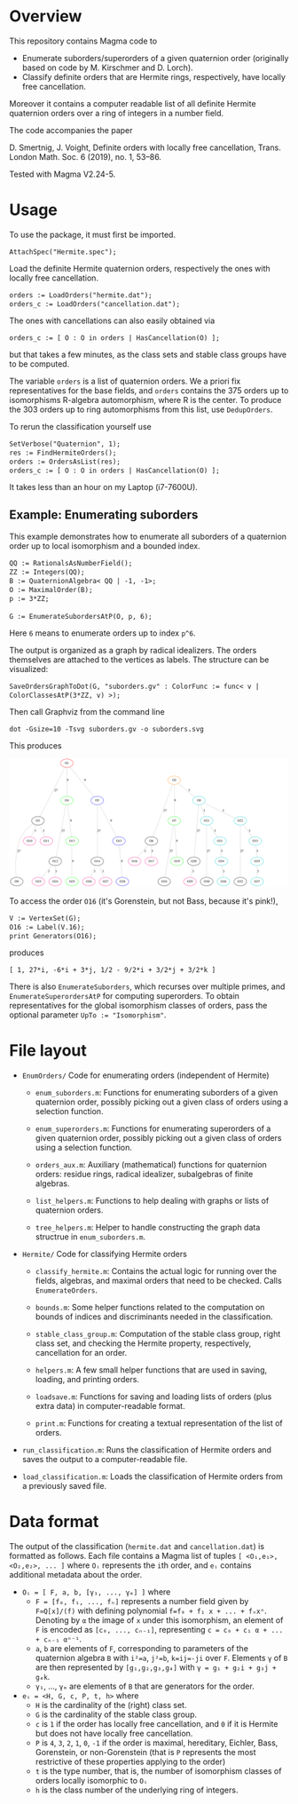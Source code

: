 # Overview

This repository contains Magma code to

* Enumerate suborders/superorders of a given quaternion order
  (originally based on code by M. Kirschmer and D. Lorch).
* Classify definite orders that are Hermite rings, respectively, have
  locally free cancellation.

Moreover it contains a computer readable list of all definite Hermite quaternion orders over
a ring of integers in a number field.

The code accompanies the paper

D. Smertnig, J. Voight, Definite orders with locally free cancellation, Trans. London Math. Soc. 6 (2019), no. 1, 53–86.

Tested with Magma V2.24-5.

# Usage

To use the package, it must first be imported.
```
AttachSpec("Hermite.spec");
```

Load the definite Hermite quaternion orders, respectively the ones with locally free cancellation.
```
orders := LoadOrders("hermite.dat");
orders_c := LoadOrders("cancellation.dat");
```
The ones with cancellations can also easily obtained via
```
orders_c := [ O : O in orders | HasCancellation(O) ];
```
but that takes a few minutes, as the class sets and stable class groups have to be computed.

The variable `orders` is a list of quaternion orders. We a priori fix representatives for
the base fields, and `orders` contains the 375 orders up to isomorphisms R-algebra
automorphism, where R is the center. To produce the 303 orders up to ring automorphisms from
this list, use `DedupOrders`.

To rerun the classification yourself use
```
SetVerbose("Quaternion", 1);
res := FindHermiteOrders();
orders := OrdersAsList(res);
orders_c := [ O : O in orders | HasCancellation(O) ];
```

It takes less than an hour on my Laptop (i7-7600U).

## Example: Enumerating suborders

This example demonstrates how to enumerate all suborders of a quaternion order up to local
isomorphism and a bounded index.

```
QQ := RationalsAsNumberField();
ZZ := Integers(QQ);
B := QuaternionAlgebra< QQ | -1, -1>;
O := MaximalOrder(B);
p := 3*ZZ;

G := EnumerateSubordersAtP(O, p, 6);
```
Here `6` means to enumerate orders up to index `p^6`.

The output is organized as a graph by radical idealizers. The orders themselves are attached
to the vertices as labels. The structure can be visualized:
```
SaveOrdersGraphToDot(G, "suborders.gv" : ColorFunc := func< v | ColorClassesAtP(3*ZZ, v) >);
```
Then call Graphviz from the command line
```
dot -Gsize=10 -Tsvg suborders.gv -o suborders.svg
```

This produces

![Suborders Tree](examples/suborders.svg)

To access the order `O16` (it's Gorenstein, but not Bass, because it's pink!),
```
V := VertexSet(G);
O16 := Label(V.16);
print Generators(O16);
```
produces
```
[ 1, 27*i, -6*i + 3*j, 1/2 - 9/2*i + 3/2*j + 3/2*k ]
```

There is also `EnumerateSuborders`, which recurses over multiple primes, and
`EnumerateSuperordersAtP` for computing superorders.  To obtain representatives for the
global isomorphism classes of orders, pass the optional parameter `UpTo := "Isomorphism"`.

# File layout

* `EnumOrders/`  Code for enumerating orders (independent of Hermite)
  * `enum_suborders.m`:
    Functions for enumerating suborders of a given quaternion order,
    possibly picking out a given class of orders using a selection
    function.

  * `enum_superorders.m`:
    Functions for enumerating superorders of a given quaternion order,
    possibly picking out a given class of orders using a selection
    function.

  * `orders_aux.m`:
    Auxiliary (mathematical) functions for quaternion orders:
    residue rings, radical idealizer, subalgebras of finite algebras.

  * `list_helpers.m`:
    Functions to help dealing with graphs or lists of quaternion
    orders.

  * `tree_helpers.m`:
    Helper to handle constructing the graph data structrue in
    `enum_suborders.m`.


* `Hermite/`        Code for classifying Hermite orders
  * `classify_hermite.m`:
    Contains the actual logic for running over the fields, algebras,
    and maximal orders that need to be checked. Calls
    `EnumerateOrders`.

  * `bounds.m`:
    Some helper functions related to the computation on bounds of
    indices and discriminants needed in the classification.

  * `stable_class_group.m`:
    Computation of the stable class group, right class set, and
    checking the Hermite property, respectively, cancellation for an
    order.

  * `helpers.m`:
    A few small helper functions that are used in saving, loading,
    and printing orders.

  * `loadsave.m`:
    Functions for saving and loading lists of orders (plus extra
    data) in computer-readable format.

  * `print.m`:
    Functions for creating a textual representation of the list of
    orders.

* `run_classification.m`:
  Runs the classification of Hermite orders and saves the output to
  a computer-readable file.

* `load_classification.m`:
  Loads the classification of Hermite orders from a previously saved
  file.

# Data format

The output of the classification (`hermite.dat` and `cancellation.dat`) is formatted as
follows.  Each file contains a Magma list of tuples `[ <O₁,e₁>, <O₂,e₂>, ... ]` where `Oᵢ`
represents the `i`th order, and `eᵢ` contains additional metadata about the order.

* `Oᵢ = [ F, a, b, [γ₁, ..., γₘ] ]` where
  * `F = [f₀, f₁, ..., fₙ]` represents a number field given by `F≃Q[x]/(f)` with defining
    polynomial `f=f₀ + f₁ x + ... + fₙxⁿ`. Denoting by `α` the image of `x` under this
    isomorphism, an element of `F` is encoded as `[c₀, ..., cₙ₋₁]`, representing
    `c = c₀ + c₁ α + ... + cₙ₋₁ αⁿ⁻¹`.
  * `a`, `b` are elements of `F`, corresponding to parameters of the quaternion algebra `B`
     with `i²=a`, `j²=b`, `k=ij=-ji` over `F`. Elements `γ` of `B` are then represented by
     `[g₁,g₂,g₃,g₄]` with `γ = g₁ + g₂i + g₃j + g₄k`.
  * `γ₁`, ..., `γₘ` are elements of `B` that are generators for the order.
* `eᵢ = <H, G, c, P, t, h>` where
  * `H` is the cardinality of the (right) class set.
  * `G` is the cardinality of the stable class group.
  * `c` is `1` if the order has locally free cancellation, and `0` if it is Hermite but
    does not have locally free cancellation.
  * `P` is `4`, `3`, `2`, `1`, `0`, `-1` if the order is maximal, hereditary, Eichler,
    Bass, Gorenstein, or non-Gorenstein (that is `P` represents the most restrictive of
    these properties applying to the order)
  * `t` is the type number, that is, the number of isomorphism classes of orders locally
    isomorphic to `Oᵢ`
  * `h` is the class number of the underlying ring of integers.
